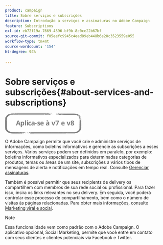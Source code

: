 ```yaml
---
product: campaign
title: Sobre serviços e subscrições
description: Introdução a serviços e assinaturas no Adobe Campaign
feature: Subscriptions
exl-id: eb72f19a-7669-4596-bf9b-8c0ce22b67bf
source-git-commit: f05eefc9945c4ead89eb448b6e28c3523559e055
workflow-type: tm+mt
source-wordcount: '154'
ht-degree: 94%

---
```


# Sobre serviços e subscrições{#about-services-and-subscriptions}

![](../../assets/common.svg)

O Adobe Campaign permite que você crie e administre serviços de informações, como boletins informativos e gerencie as subscrições a esses serviços. Vários serviços podem ser definidos em paralelo, por exemplo: boletins informativos especializados para determinadas categorias de produtos, temas ou áreas de um site, subscrições a vários tipos de mensagens de alerta e notificações em tempo real. Consulte [Gerenciar assinaturas](managing-subscriptions.md).

Também é possível permitir que seus recipients de delivery os compartilhem com membros de sua rede social ou profissional. Para fazer isso, insira os links relevantes no seu delivery. Em seguida, você poderá controlar esse processo de compartilhamento, bem como o número de visitas às páginas relacionadas. Para obter mais informações, consulte [Marketing viral e social](viral-and-social-marketing.md).

>[!NOTE]
>
>Essa funcionalidade vem como padrão com o Adobe Campaign. O aplicativo opcional, Social Marketing, permite que você entre em contato com seus clientes e clientes potenciais via Facebook e Twitter.
